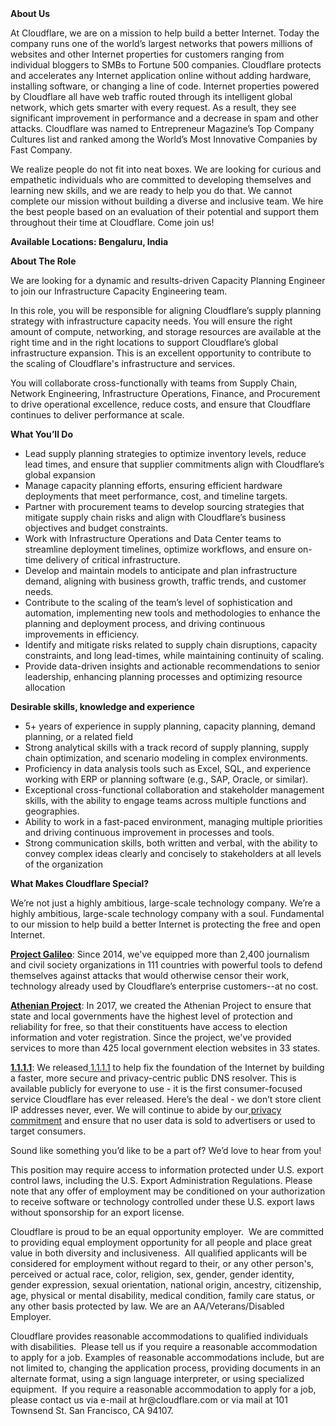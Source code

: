 <div class="content-intro">
	<div><strong>About Us</strong></div>
	<div>
		<p>At Cloudflare, we are on a mission to help build a better Internet. Today the company runs one of the world’s largest networks that powers millions of websites and other Internet properties for customers ranging from individual bloggers to SMBs to Fortune 500 companies. Cloudflare protects and accelerates any Internet application online without adding hardware, installing software, or changing a line of code. Internet properties powered by Cloudflare all have web traffic routed through its intelligent global network, which gets smarter with every request. As a result, they see significant improvement in performance and a decrease in spam and other attacks. Cloudflare was named to Entrepreneur Magazine’s Top Company Cultures list and ranked among the World’s Most Innovative Companies by Fast Company.&nbsp;</p>
		<p><span style="font-weight: 400;">We realize people do not fit into neat boxes. We are looking for curious and empathetic individuals who are committed to developing themselves and learning new skills, and we are ready to help you do that. We cannot complete our mission without building a diverse and inclusive team. We hire the best people based on an evaluation of their potential and support them throughout their time at Cloudflare. Come join us!&nbsp;</span></p>
	</div>
</div>
<p><strong>Available Locations: <span class="il">Bengaluru, India&nbsp;</span></strong></p>
<p><strong>About The Role&nbsp;</strong></p>
<p>We are looking for a dynamic and results-driven Capacity Planning Engineer to join our Infrastructure Capacity Engineering team.&nbsp;</p>
<p>In this role, you will be responsible for aligning Cloudflare’s supply planning strategy with infrastructure capacity needs. You will ensure the right amount of compute, networking, and storage resources are available at the right time and in the right locations to support Cloudflare’s global infrastructure expansion. This is an excellent opportunity to contribute to the scaling of Cloudflare's infrastructure and services.</p>
<p>You will collaborate cross-functionally with teams from Supply Chain, Network Engineering, Infrastructure Operations, Finance, and Procurement to drive operational excellence, reduce costs, and ensure that Cloudflare continues to deliver performance at scale.</p>
<p><strong>What You’ll Do</strong></p>
<ul>
	<li>Lead supply planning strategies to optimize inventory levels, reduce lead times, and ensure that supplier commitments align with Cloudflare’s global expansion</li>
	<li>Manage capacity planning efforts, ensuring efficient hardware deployments that meet performance, cost, and timeline targets.</li>
	<li>Partner with procurement teams to develop sourcing strategies that mitigate supply chain risks and align with Cloudflare’s business objectives and budget constraints.</li>
	<li>Work with Infrastructure Operations and Data Center teams to streamline deployment timelines, optimize workflows, and ensure on-time delivery of critical infrastructure.</li>
	<li>Develop and maintain models to anticipate and plan infrastructure demand, aligning with business growth, traffic trends, and customer needs.</li>
	<li>Contribute to the scaling of the team’s level of sophistication and automation, implementing new tools and methodologies to enhance the planning and deployment process, and driving continuous improvements in efficiency.</li>
	<li>Identify and mitigate risks related to supply chain disruptions, capacity constraints, and long lead-times, while maintaining continuity of scaling.</li>
	<li>Provide data-driven insights and actionable recommendations to senior leadership, enhancing planning processes and optimizing resource allocation</li>
</ul>
<p><strong>Desirable skills, knowledge and experience</strong></p>
<ul>
	<li>5+ years of experience in supply planning, capacity planning, demand planning, or a related field</li>
	<li>Strong analytical skills with a track record of supply planning, supply chain optimization, and scenario modeling in complex environments.</li>
	<li>Proficiency in data analysis tools such as Excel, SQL, and experience working with ERP or planning software (e.g., SAP, Oracle, or similar).</li>
	<li>Exceptional cross-functional collaboration and stakeholder management skills, with the ability to engage teams across multiple functions and geographies.</li>
	<li>Ability to work in a fast-paced environment, managing multiple priorities and driving continuous improvement in processes and tools.</li>
	<li>Strong communication skills, both written and verbal, with the ability to convey complex ideas clearly and concisely to stakeholders at all levels of the organization</li>
</ul>
<div class="content-conclusion">
	<p><strong>What Makes Cloudflare Special?</strong></p>
	<p><span style="font-weight: 400;">We’re not just a highly ambitious, large-scale technology company. We’re a highly ambitious, large-scale technology company with a soul. Fundamental to our mission to help build a better Internet is protecting the free and open Internet.</span></p>
	<p><a href="https://blog.cloudflare.com/protecting-free-expression-online/"><strong>Project Galileo</strong></a><span style="font-weight: 400;">: Since 2014, we've equipped more than 2,400 journalism and civil society organizations in 111 countries with powerful tools to defend themselves against attacks that would otherwise censor their work, technology already used by Cloudflare’s enterprise customers--at no cost.</span></p>
	<p><strong><a href="https://www.cloudflare.com/athenian/">Athenian Project</a></strong><span style="font-weight: 400;">: In 2017, we created the Athenian Project to ensure that state and local governments have the highest level of protection and reliability for free, so that their constituents have access to election information and voter registration. Since the project, we've provided services to more than 425 local government election websites in 33 states.</span></p>
	<p><a href="https://1.1.1.1/"><strong>1.1.1.1</strong></a><span style="font-weight: 400;">: We released</span><a href="https://1.1.1.1/"> <span style="font-weight: 400;">1.1.1.1</span></a><span style="font-weight: 400;"> to help fix the foundation of the Internet by building a faster, more secure and privacy-centric public DNS resolver. This is available publicly for everyone to use - it is the first consumer-focused service Cloudflare has ever released. Here’s the deal - we don’t store client IP addresses never, ever. We will continue to abide by our</span><a href="https://developers.cloudflare.com/1.1.1.1/privacy/public-dns-resolver"> privacy commitment</a><span style="font-weight: 400;"> and ensure that no user data is sold to advertisers or used to target consumers.</span></p>
	<p><span style="font-weight: 400;">Sound like something you’d like to be a part of? We’d love to hear from you!</span></p>
	<p><span style="font-weight: 400;">This position may require access to information protected under U.S. export control laws, including the U.S. Export Administration Regulations. Please note that any offer of employment may be conditioned on your authorization to receive software or technology controlled under these U.S. export laws without sponsorship for an export license.</span></p>
	<p><span style="font-weight: 400;">Cloudflare is proud to be an equal opportunity employer. &nbsp;We are committed to providing equal employment opportunity for all people and place great value in both diversity and inclusiveness. &nbsp;All qualified applicants will be considered for employment without regard to their, or any other person's, perceived or actual</span> <span style="font-weight: 400;">race, color, religion, sex, gender, gender identity, gender expression, sexual orientation, national origin, ancestry, citizenship, age, physical or mental disability, medical condition, family care status, or any other basis protected by law. </span><span style="font-weight: 400;">We are an AA/Veterans/Disabled Employer.</span></p>
	<p><span style="font-weight: 400;">Cloudflare provides reasonable accommodations to qualified individuals with disabilities. &nbsp;Please tell us if you require a reasonable accommodation to apply for a job. Examples of reasonable accommodations include, but are not limited to, changing the application process, providing documents in an alternate format, using a sign language interpreter, or using specialized equipment. &nbsp;If you require a reasonable accommodation to apply for a job, please contact us via e-mail at </span><span style="font-weight: 400;">hr@cloudflare.com</span><span style="font-weight: 400;"> or via mail at 101 Townsend St. San Francisco, CA 94107.</span></p>
</div>